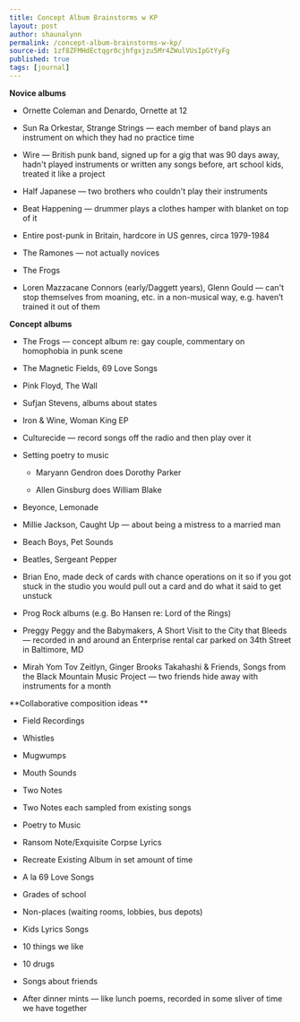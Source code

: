 ```yaml
---
title: Concept Album Brainstorms w KP
layout: post
author: shaunalynn
permalink: /concept-album-brainstorms-w-kp/
source-id: 1zf8ZFMHdEctqgr0cjhfgxjzu5Mr4ZWulVUsIpGtYyFg
published: true
tags: [journal]
---
```


**Novice albums**

* Ornette Coleman and Denardo, Ornette at 12

* Sun Ra Orkestar, Strange Strings — each member of band plays an instrument on which they had no practice time

* Wire — British punk band, signed up for a gig that was 90 days away, hadn't played instruments or written any songs before, art school kids, treated it like a project

* Half Japanese — two brothers who couldn't play their instruments

* Beat Happening — drummer plays a clothes hamper with blanket on top of it

* Entire post-punk in Britain, hardcore in US genres, circa 1979-1984

* The Ramones — not actually novices

* The Frogs

* Loren Mazzacane Connors (early/Daggett years), Glenn Gould — can't stop themselves from moaning, etc. in a non-musical way, e.g. haven’t trained it out of them

**Concept albums**

* The Frogs — concept album re: gay couple, commentary on homophobia in punk scene

* The Magnetic Fields, 69 Love Songs

* Pink Floyd, The Wall

* Sufjan Stevens, albums about states

* Iron & Wine, Woman King EP

* Culturecide — record songs off the radio and then play over it

* Setting poetry to music

    * Maryann Gendron does Dorothy Parker 

    * Allen Ginsburg does William Blake

* Beyonce, Lemonade

* Millie Jackson, Caught Up — about being a mistress to a married man

* Beach Boys, Pet Sounds

* Beatles, Sergeant Pepper

* Brian Eno, made deck of cards with chance operations on it so if you got stuck in the studio you would pull out a card and do what it said to get unstuck

* Prog Rock albums (e.g. Bo Hansen re: Lord of the Rings)

* Preggy Peggy and the Babymakers, A Short Visit to the City that Bleeds — recorded in and around an Enterprise rental car parked on 34th Street in Baltimore, MD

* Mirah Yom Tov Zeitlyn, Ginger Brooks Takahashi & Friends, Songs from the Black Mountain Music Project — two friends hide away with instruments for a month

**Collaborative composition ideas **

* Field Recordings

* Whistles

* Mugwumps

* Mouth Sounds

* Two Notes

* Two Notes each sampled from existing songs

* Poetry to Music

* Ransom Note/Exquisite Corpse Lyrics

* Recreate Existing Album in set amount of time

* A la 69 Love Songs

* Grades of school

* Non-places (waiting rooms, lobbies, bus depots)

* Kids Lyrics Songs

* 10 things we like

* 10 drugs

* Songs about friends

* After dinner mints — like lunch poems, recorded in some sliver of time we have together